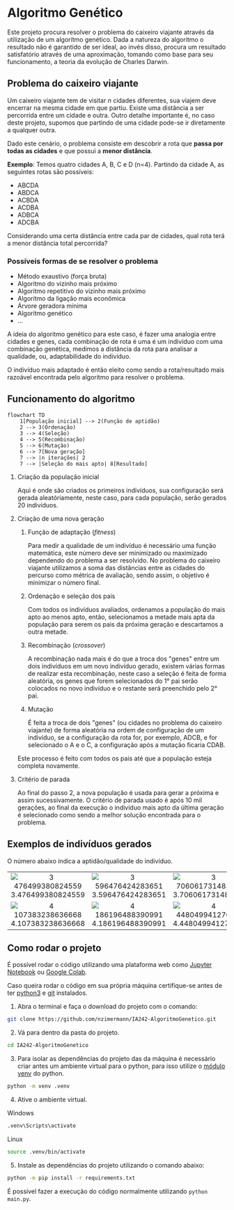 # Algoritmo Genético

Este projeto procura resolver o problema do caixeiro viajante através da utilização de um algoritmo genético. Dada a natureza do algoritmo o resultado não é garantido de ser ideal, ao invés disso, procura um resultado satisfatório através de uma aproximação, tomando como base para seu funcionamento, a teoria da evolução de Charles Darwin.


## Problema do caixeiro viajante

Um caixeiro viajante tem de visitar *n* cidades diferentes, sua viajem deve encerrar na mesma cidade em que partiu. Existe uma distância a ser percorrida entre um cidade e outra. Outro detalhe importante é, no caso deste projeto, supomos que partindo de uma cidade pode-se ir diretamente a qualquer outra.

Dado este cenário, o problema consiste em descobrir a rota que **passa por todas as cidades** e que possui a **menor distância**.

**Exemplo**: Temos quatro cidades A, B, C e D (n=4). Partindo da cidade A, as seguintes rotas são possíveis:

- ABCDA
- ABDCA
- ACBDA
- ACDBA
- ADBCA
- ADCBA

Considerando uma certa distância entre cada par de cidades, qual rota terá a menor distância total percorrida?


### Possíveis formas de se resolver o problema

- Método exaustivo (força bruta)
- Algoritmo do vizinho mais próximo
- Algoritmo repetitivo do vizinho mais próximo
- Algoritmo da ligação mais econômica
- Árvore geradora mínima
- Algoritmo genético
- ...

A ideia do algoritmo genético para este caso, é fazer uma analogia entre cidades e genes, cada combinação de rota é uma é um indivíduo com uma combinação genética, medimos a distância da rota para analisar a qualidade, ou, adaptabilidade do indivíduo.

O indivíduo mais adaptado é então eleito como sendo a rota/resultado mais razoável encontrada pelo algoritmo para resolver o problema.


## Funcionamento do algoritmo

```mermaid
flowchart TD
    1[População inicial] --> 2(Função de aptidão)
    2 --> 3(Ordenação)
    3 --> 4(Seleção)
    4 --> 5(Recombinação)
    5 --> 6(Mutação)
    6 --> 7[Nova geração]
    7 --> |n iterações| 2
    7 --> |Seleção do mais apto| 8[Resultado]
```

1. Criação da população inicial

	Aqui é onde são criados os primeiros indivíduos, sua configuração será gerada aleatóriamente, neste caso, para cada população, serão gerados 20 indivíduos.

2. Criação de uma nova geração

	1. Função de adaptação (*fitness*)

		Para medir a qualidade de um indivíduo é necessário uma função matemática, este número deve ser minimizado ou maximizado dependendo do problema a ser resolvido. No problema do caixeiro viajante utilizamos a soma das distâncias entre as cidades do percurso como métrica de avaliação, sendo assim, o objetivo é minimizar o número final.

	2. Ordenação e seleção dos pais

		Com todos os indivíduos avaliados, ordenamos a população do mais apto ao menos apto, então, selecionamos a metade mais apta da população para serem os pais da próxima geração e descartamos a outra metade.

	3. Recombinação (*crossover*)

		A recombinação nada mais é do que a troca dos "genes" entre um dois indivíduos em um novo indivíduo gerado, existem várias formas de realizar esta recombinação, neste caso a seleção é feita de forma aleatória, os genes que forem selecionados do 1° pai serão colocados no novo indivíduo e o restante será preenchido pelo 2° pai.

	4. Mutação

		É feita a troca de dois "genes" (ou cidades no problema do caixeiro viajante) de forma aleatória na ordem de configuração de um indivíduo, se a configuração da rota for, por exemplo, ADCB, e for selecionado o A e o C, a configuração após a mutação ficaria CDAB.

	Este processo é feito com todos os pais até que a população esteja completa novamente.

3. Critério de parada

	Ao final do passo 2, a nova população é usada para gerar a próxima e assim sucessivamente. O critério de parada usado é após 10 mil gerações, ao final da execução o indivíduo mais apto da última geração é selecionado como sendo a melhor solução encontrada para o problema.


## Exemplos de indivíduos gerados

O número abaixo indica a aptidão/qualidade do indivíduo.

|  |  |  |
|:---:|:---:|:---:|
| ![3 476499380824559](https://github.com/user-attachments/assets/a4b70f58-f92d-477a-9e6e-3e9b872d7973) 3.476499380824559 | ![3 596476424283651](https://github.com/user-attachments/assets/5be08e3d-cfd7-4ba7-999f-b815102ab4e1) 3.596476424283651 | ![3 706061731483820](https://github.com/user-attachments/assets/eec0b008-b053-4540-a942-d04263227ad6) 3.706061731483820 |
| ![4 107383238636668](https://github.com/user-attachments/assets/c5b8e31b-5a09-4149-84e9-43f420d88078) 4.107383238636668 | ![4 186196488390991](https://github.com/user-attachments/assets/d8ebed34-4521-4b5d-a7a2-7fc9c37ea9c3) 4.186196488390991 | ![4 448049941270266](https://github.com/user-attachments/assets/9d82dfdf-6d94-4781-be08-5d06cc71232f) 4.448049941270266 |


## Como rodar o projeto

É possível rodar o código utilizando uma plataforma web como [Jupyter Notebook](https://jupyter.org/) ou [Google Colab](https://colab.google/).

Caso queira rodar o código em sua própria máquina certifique-se antes de ter [python3](https://www.python.org/downloads/) e [git](https://git-scm.com/downloads) instalados.

1. Abra o terminal e faça o download do projeto com o comando:
```bash
git clone https://github.com/nzimermann/IA242-AlgoritmoGenetico.git
```

2. Vá para dentro da pasta do projeto.
```bash
cd IA242-AlgoritmoGenetico
```

3. Para isolar as dependências do projeto das da máquina é necessário criar antes um ambiente virtual para o python, para isso utilize o [módulo venv](https://docs.python.org/3/library/venv.html#creating-virtual-environments) do python.

```bash
python -m venv .venv
```

4. Ative o ambiente virtual.

Windows
```bash
.venv\Scripts\activate
```

Linux
```bash
source .venv/bin/activate
```

5. Instale as dependências do projeto utilizando o comando abaixo:

```bash
python -m pip install -r requirements.txt
```

É possível fazer a execução do código normalmente utilizando `python main.py`.

